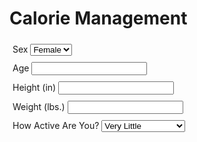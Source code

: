 <!--Login Frontmatter-->
<body>
    <script></script>
    <h1 id="foodtitle">Calorie Management</h1>
    <div style="padding:5px">
        <label for="sex">Sex</label>
        <select name="sex" id="sex">
          <option value="655.1">Female</option>
          <option value="66.47">Male</option>
        </select>
    </div>
    <div style="padding:5px">
        <label for="age">Age</label>
        <input id="age" type="text">
    </div>
    <div style="padding:5px">
        <label for="height">Height (in)</label>
        <input id="height" type="text">
    </div>
    <div style="padding:5px">
        <label for="weight">Weight (lbs.)</label>
        <input id="weight" type="text">
    </div>
    <div style="padding:5px">
        <label for="active">How Active Are You?</label>
        <select name="active" id="active">
          <option value="1.2">Very Little</option>
          <option value="1.375">Light</option>
          <option value="1.55">Moderate</option>
          <option value="1.725">Very</option>
          <option value="1.9">Almost Completely</option>
        </select>
    </div>
    <p></p>
</body>